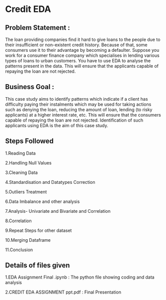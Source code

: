 # Credit EDA

## Problem Statement :

The loan providing companies find it hard to give loans to the people due to their insufficient or non-existent credit history. Because of that, some consumers use it to their advantage by becoming a defaulter. Suppose you work for a consumer finance company which specialises in lending various types of loans to urban customers. You have to use EDA to analyse the patterns present in the data. This will ensure that the applicants capable of repaying the loan are not rejected.

## Business Goal :

This case study aims to identify patterns which indicate if a client has difficulty paying their instalments which may be used for taking actions such as denying the loan, reducing the amount of loan, lending (to risky applicants) at a higher interest rate, etc. This will ensure that the consumers capable of repaying the loan are not rejected. Identification of such applicants using EDA is the aim of this case study.

## Steps Followed
1.Reading Data

2.Handling Null Values

3.Cleaning Data

4.Standardisation and Datatypes Correction

5.Outliers Treatment

6.Data Imbalance and other analysis

7.Analysis- Univariate and Bivariate and Correlation

8.Correlation

9.Repeat Steps for other dataset

10.Merging Dataframe

11.Conclusion

## Details of files given
1.EDA Assignment Final .ipynb : The python file showing coding and data analysis

2.CREDIT EDA ASSIGNMENT ppt.pdf : Final Presentation

